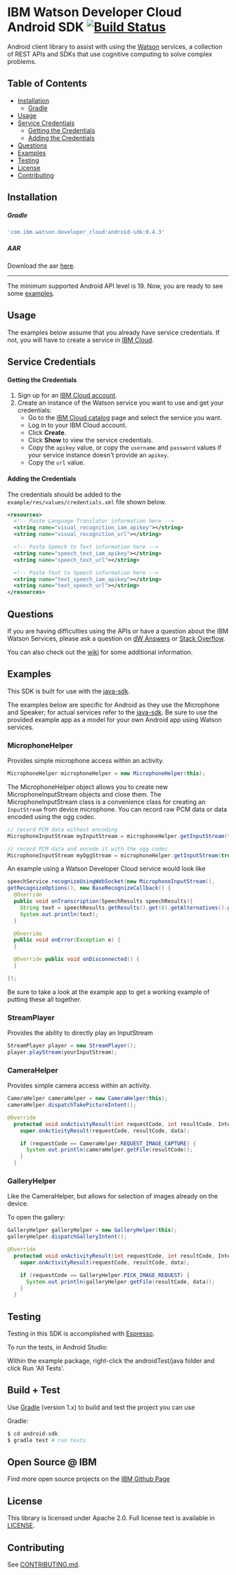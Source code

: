 # IBM Watson Developer Cloud Android SDK [![Build Status](https://travis-ci.org/watson-developer-cloud/android-sdk.svg?branch=master)](https://travis-ci.org/watson-developer-cloud/android-sdk)

Android client library to assist with using the [Watson][wdc] services, a collection of REST
APIs and SDKs that use cognitive computing to solve complex problems.

## Table of Contents

  * [Installation](#installation)
    * [Gradle](#gradle)
  * [Usage](#usage)
  * [Service Credentials](#service-credentials)
    * [Getting the Credentials](#getting-the-credentials)
    * [Adding the Credentials](#adding-the-credentials)
  * [Questions](#questions)
  * [Examples](#examples)
  * [Testing](#testing)
  * [License](#license)
  * [Contributing](#contributing)

## Installation

##### Gradle

```gradle
'com.ibm.watson.developer_cloud:android-sdk:0.4.3'
```

##### AAR

Download the aar [here][aar].

-----
The minimum supported Android API level is 19. Now, you are ready to see some [examples](https://github.com/watson-developer-cloud/android-sdk/tree/master/example).

## Usage

The examples below assume that you already have service credentials. If not, you will have to create a service in [IBM Cloud][bluemix].

## Service Credentials

#### Getting the Credentials

1. Sign up for an [IBM Cloud account](https://console.bluemix.net/registration/).
1. Create an instance of the Watson service you want to use and get your credentials:
    - Go to the [IBM Cloud catalog](https://console.bluemix.net/catalog/?category=ai) page and select the service you want.
    - Log in to your IBM Cloud account.
    - Click **Create**.
    - Click **Show** to view the service credentials.
    - Copy the `apikey` value, or copy the `username` and `password` values if your service instance doesn't provide an `apikey`.
    - Copy the `url` value.

#### Adding the Credentials

The credentials should be added to the `example/res/values/credentials.xml` file shown below.

```xml
<resources>
  <!-- Paste Language Translator information here -->
  <string name="visual_recognition_iam_apikey"></string>
  <string name="visual_recognition_url"></string>

  <!-- Paste Speech to Text information here -->
  <string name="speech_text_iam_apikey"></string>
  <string name="speech_text_url"></string>

  <!-- Paste Text to Speech information here -->
  <string name="text_speech_iam_apikey"></string>
  <string name="text_speech_url"></string>
</resources>
```

## Questions

If you are having difficulties using the APIs or have a question about the IBM
Watson Services, please ask a question on
[dW Answers](https://developer.ibm.com/answers/questions/ask/?topics=watson)
or [Stack Overflow](http://stackoverflow.com/questions/ask?tags=ibm-watson).

You can also check out the [wiki][wiki] for some additional information.

## Examples

This SDK is built for use with the [java-sdk][java-sdk].

The examples below are specific for Android as they use the Microphone and Speaker; for actual services refer to the [java-sdk][java-sdk]. Be sure to use the provided example app as a model for your own Android app using Watson services.

### MicrophoneHelper

Provides simple microphone access within an activity.

```java
MicrophoneHelper microphoneHelper = new MicrophoneHelper(this);
```

The MicrophoneHelper object allows you to create new MicrophoneInputStream objects and close them. The MicrophoneInputStream class is a convenience class for creating an `InputStream` from device microphone. You can record raw PCM data or data encoded using the ogg codec.

```java
// record PCM data without encoding
MicrophoneInputStream myInputStream = microphoneHelper.getInputStream(false);

// record PCM data and encode it with the ogg codec
MicrophoneInputStream myOggStream = microphoneHelper.getInputStream(true);
```

An example using a Watson Developer Cloud service would look like

```java
speechService.recognizeUsingWebSocket(new MicrophoneInputStream(),
getRecognizeOptions(), new BaseRecognizeCallback() {
  @Override
  public void onTranscription(SpeechResults speechResults){
    String text = speechResults.getResults().get(0).getAlternatives().get(0).getTranscript();
    System.out.println(text);
  }

  @Override
  public void onError(Exception e) {
  }

  @Override public void onDisconnected() {
  }

});
```

Be sure to take a look at the example app to get a working example of putting these all together.

### StreamPlayer

Provides the ability to directly play an InputStream

```java
StreamPlayer player = new StreamPlayer();
player.playStream(yourInputStream);
```

### CameraHelper

Provides simple camera access within an activity.

```java
CameraHelper cameraHelper = new CameraHelper(this);
cameraHelper.dispatchTakePictureIntent();

@Override
  protected void onActivityResult(int requestCode, int resultCode, Intent data) {
    super.onActivityResult(requestCode, resultCode, data);

    if (requestCode == CameraHelper.REQUEST_IMAGE_CAPTURE) {
      System.out.println(cameraHelper.getFile(resultCode));
    }
  }
```

### GalleryHelper

Like the CameraHelper, but allows for selection of images already on the device.

To open the gallery:

```java
GalleryHelper galleryHelper = new GalleryHelper(this);
galleryHelper.dispatchGalleryIntent();

@Override
  protected void onActivityResult(int requestCode, int resultCode, Intent data) {
    super.onActivityResult(requestCode, resultCode, data);

    if (requestCode == GalleryHelper.PICK_IMAGE_REQUEST) {
      System.out.println(galleryHelper.getFile(resultCode, data));
    }
  }
```

## Testing

Testing in this SDK is accomplished with [Espresso](https://google.github.io/android-testing-support-library/docs/espresso/).

To run the tests, in Android Studio:

Within the example package, right-click the androidTest/java folder and click Run 'All Tests'.

## Build + Test

Use [Gradle][] (version 1.x) to build and test the project you can use

Gradle:

  ```sh
  $ cd android-sdk
  $ gradle test # run tests
  ```

## Open Source @ IBM

Find more open source projects on the [IBM Github Page](http://ibm.github.io/)

## License

This library is licensed under Apache 2.0. Full license text is
available in [LICENSE](LICENSE).

## Contributing

See [CONTRIBUTING.md](.github/CONTRIBUTING.md).

[wdc]: https://www.ibm.com/watson/developer/
[java-sdk]: https://github.com/watson-developer-cloud/java-sdk
[bluemix]: https://console.bluemix.net
[Gradle]: http://www.gradle.org/
[OkHttp]: http://square.github.io/okhttp/
[gson]: https://github.com/google/gson
[releases]: https://github.com/watson-developer-cloud/android-sdk/releases
[wiki]: https://github.com/watson-developer-cloud/android-sdk/wiki

[aar]: https://github.com/watson-developer-cloud/android-sdk/releases/download/v0.4.3/library-release.aar
